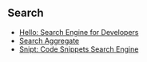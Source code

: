 ## Search
- [Hello: Search Engine for Developers](https://beta.sayhello.so/?ref=producthunt)
- [Search Aggregate](https://searchaggregate.com/)
- [Snipt: Code Snippets Search Engine](https://www.snipt.dev/)
